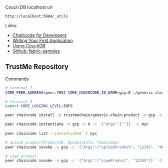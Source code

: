 
Couch DB localhost url
```
http://localhost:5984/_utils
```

Links:

- [Chaincode for Developers](https://hyperledger-fabric.readthedocs.io/en/release-1.3/chaincode4ade.html)
- [Writing Your First Application](https://hyperledger-fabric.readthedocs.io/en/release-1.3/write_first_app.html)
- [Using CouchDB](https://hyperledger-fabric.readthedocs.io/en/release-1.3/couchdb_tutorial.html)
- [Github: fabric-samples](https://github.com/hyperledger/fabric-samples)

## TrustMe Repository

Commands

```sh
# terminal 2
CORE_PEER_ADDRESS=peer:7052 CORE_CHAINCODE_ID_NAME=gcp:0 ./generic-chain-product

# terminal 3
export CORE_LOGGING_LEVEL=INFO

peer chaincode install -p trustmechain/generic-chain-product -n gcp -v 0

peer chaincode instantiate -n gcp -v 0 -c '{"Args":[""]}' -C myc
 
peer chaincode list --instantiated -C myc

# upload product(ProductID, DynamicInfo, Timestamp)
peer chaincode invoke -n gcp -c '{"Args":["uploadProduct", "12345", "HelloProduct", "2018/11/13"]}' -C myc

# view product
peer chaincode invoke -n gcp -c '{"Args":["viewProduct", "12345"]}' -C myc
```